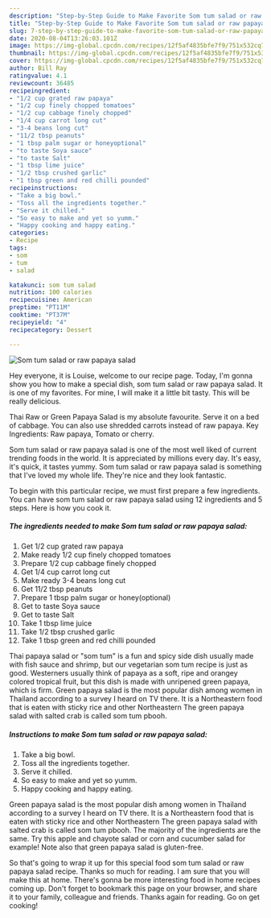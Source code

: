 ```yaml
---
description: "Step-by-Step Guide to Make Favorite Som tum salad or raw papaya salad"
title: "Step-by-Step Guide to Make Favorite Som tum salad or raw papaya salad"
slug: 7-step-by-step-guide-to-make-favorite-som-tum-salad-or-raw-papaya-salad
date: 2020-08-04T13:26:03.101Z
image: https://img-global.cpcdn.com/recipes/12f5af4835bfe7f9/751x532cq70/som-tum-salad-or-raw-papaya-salad-recipe-main-photo.jpg
thumbnail: https://img-global.cpcdn.com/recipes/12f5af4835bfe7f9/751x532cq70/som-tum-salad-or-raw-papaya-salad-recipe-main-photo.jpg
cover: https://img-global.cpcdn.com/recipes/12f5af4835bfe7f9/751x532cq70/som-tum-salad-or-raw-papaya-salad-recipe-main-photo.jpg
author: Bill Ray
ratingvalue: 4.1
reviewcount: 36485
recipeingredient:
- "1/2 cup grated raw papaya"
- "1/2 cup finely chopped tomatoes"
- "1/2 cup cabbage finely chopped"
- "1/4 cup carrot long cut"
- "3-4 beans long cut"
- "11/2 tbsp peanuts"
- "1 tbsp palm sugar or honeyoptional"
- "to taste Soya sauce"
- "to taste Salt"
- "1 tbsp lime juice"
- "1/2 tbsp crushed garlic"
- "1 tbsp green and red chilli pounded"
recipeinstructions:
- "Take a big bowl."
- "Toss all the ingredients together."
- "Serve it chilled."
- "So easy to make and yet so yumm."
- "Happy cooking and happy eating."
categories:
- Recipe
tags:
- som
- tum
- salad

katakunci: som tum salad 
nutrition: 100 calories
recipecuisine: American
preptime: "PT11M"
cooktime: "PT37M"
recipeyield: "4"
recipecategory: Dessert

---
```



![Som tum salad or raw papaya salad](https://img-global.cpcdn.com/recipes/12f5af4835bfe7f9/751x532cq70/som-tum-salad-or-raw-papaya-salad-recipe-main-photo.jpg)

Hey everyone, it is Louise, welcome to our recipe page. Today, I'm gonna show you how to make a special dish, som tum salad or raw papaya salad. It is one of my favorites. For mine, I will make it a little bit tasty. This will be really delicious.

Thai Raw or Green Papaya Salad is my absolute favourite. Serve it on a bed of cabbage. You can also use shredded carrots instead of raw papaya. Key Ingredients: Raw papaya, Tomato or cherry.

Som tum salad or raw papaya salad is one of the most well liked of current trending foods in the world. It is appreciated by millions every day. It's easy, it's quick, it tastes yummy. Som tum salad or raw papaya salad is something that I've loved my whole life. They're nice and they look fantastic.


To begin with this particular recipe, we must first prepare a few ingredients. You can have som tum salad or raw papaya salad using 12 ingredients and 5 steps. Here is how you cook it.

<!--inarticleads1-->

##### The ingredients needed to make Som tum salad or raw papaya salad:

1. Get 1/2 cup grated raw papaya
1. Make ready 1/2 cup finely chopped tomatoes
1. Prepare 1/2 cup cabbage finely chopped
1. Get 1/4 cup carrot long cut
1. Make ready 3-4 beans long cut
1. Get 11/2 tbsp peanuts
1. Prepare 1 tbsp palm sugar or honey(optional)
1. Get to taste Soya sauce
1. Get to taste Salt
1. Take 1 tbsp lime juice
1. Take 1/2 tbsp crushed garlic
1. Take 1 tbsp green and red chilli pounded


Thai papaya salad or &#34;som tum&#34; is a fun and spicy side dish usually made with fish sauce and shrimp, but our vegetarian som tum recipe is just as good. Westerners usually think of papaya as a soft, ripe and orangey colored tropical fruit, but this dish is made with unripened green papaya, which is firm. Green papaya salad is the most popular dish among women in Thailand according to a survey I heard on TV there. It is a Northeastern food that is eaten with sticky rice and other Northeastern The green papaya salad with salted crab is called som tum pbooh. 

<!--inarticleads2-->

##### Instructions to make Som tum salad or raw papaya salad:

1. Take a big bowl.
1. Toss all the ingredients together.
1. Serve it chilled.
1. So easy to make and yet so yumm.
1. Happy cooking and happy eating.


Green papaya salad is the most popular dish among women in Thailand according to a survey I heard on TV there. It is a Northeastern food that is eaten with sticky rice and other Northeastern The green papaya salad with salted crab is called som tum pbooh. The majority of the ingredients are the same. Try this apple and chayote salad or corn and cucumber salad for example! Note also that green papaya salad is gluten-free. 

So that's going to wrap it up for this special food som tum salad or raw papaya salad recipe. Thanks so much for reading. I am sure that you will make this at home. There's gonna be more interesting food in home recipes coming up. Don't forget to bookmark this page on your browser, and share it to your family, colleague and friends. Thanks again for reading. Go on get cooking!
